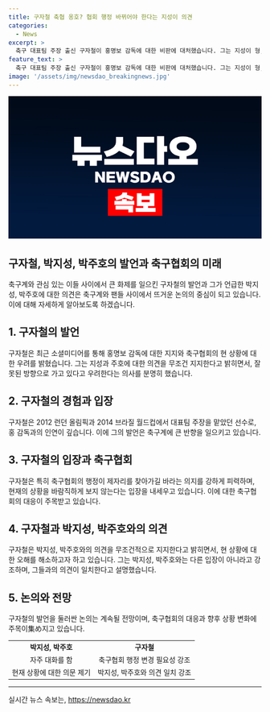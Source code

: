 ```yaml
---
title: 구자철 축협 옹호? 협회 행정 바뀌어야 한다는 지성이 의견
categories:
  - News
excerpt: >
  축구 대표팀 주장 출신 구자철이 홍명보 감독에 대한 비판에 대처했습니다. 그는 지성이 형, 주호 형 의견을 무조건 지지한다며 축구협회의 변화를 바라는 의견을 표명했습니다. 구자철은 런던 올림픽과 브라질 월드컵에서 주장을 맡은 바 있으며, 현재 김포FC에서 활동 중입니다. 또한, 박지성, 박주호와의 의견 일치를 강조하며 협회의 변경을 강조했습니다.
feature_text: >
  축구 대표팀 주장 출신 구자철이 홍명보 감독에 대한 비판에 대처했습니다. 그는 지성이 형, 주호 형 의견을 무조건 지지한다며 축구협회의 변화를 바라는 의견을 표명했습니다. 구자철은 런던 올림픽과 브라질 월드컵에서 주장을 맡은 바 있으며, 현재 김포FC에서 활동 중입니다. 또한, 박지성, 박주호와의 의견 일치를 강조하며 협회의 변경을 강조했습니다.
image: '/assets/img/newsdao_breakingnews.jpg'
---
```


<p><img src="/assets/img/newsdao_breakingnews.jpg" alt="bookingtag 속보" /></p>

<h2>구자철, 박지성, 박주호의 발언과 축구협회의 미래</h2>

<p data-ke-size="size16">축구계와 관심 있는 이들 사이에서 큰 화제를 일으킨 구자철의 발언과 그가 언급한 박지성, 박주호에 대한 의견은 축구계와 팬들 사이에서 뜨거운 논의의 중심이 되고 있습니다. 이에 대해 자세하게 알아보도록 하겠습니다.</p>

<h2 data-ke-size="size26">1. 구자철의 발언</h2>

<p data-ke-size="size16">구자철은 최근 소셜미디어를 통해 홍명보 감독에 대한 지지와 축구협회의 현 상황에 대한 우려를 밝혔습니다. 그는 지성과 주호에 대한 의견을 무조건 지지한다고 밝히면서, 잘못된 방향으로 가고 있다고 우려한다는 의사를 분명히 했습니다.</p>

<h2 data-ke-size="size26">2. 구자철의 경험과 입장</h2>

<p data-ke-size="size16">구자철은 2012 런던 올림픽과 2014 브라질 월드컵에서 대표팀 주장을 맡았던 선수로, 홍 감독과의 인연이 깊습니다. 이에 그의 발언은 축구계에 큰 반향을 일으키고 있습니다.</p>

<h2 data-ke-size="size26">3. 구자철의 입장과 축구협회</h2>

<p data-ke-size="size16">구자철은 특히 축구협회의 행정이 제자리를 찾아가길 바라는 의지를 강하게 피력하며, 현재의 상황을 바람직하게 보지 않는다는 입장을 내세우고 있습니다. 이에 대한 축구협회의 대응이 주목받고 있습니다.</p>

<h2 data-ke-size="size26">4. 구자철과 박지성, 박주호와의 의견</h2>

<p data-ke-size="size16">구자철은 박지성, 박주호와의 의견을 무조건적으로 지지한다고 밝히면서, 현 상황에 대한 오해를 해소하고자 하고 있습니다. 그는 박지성, 박주호와는 다른 입장이 아니라고 강조하며, 그들과의 의견이 일치한다고 설명했습니다.</p>

<h2 data-ke-size="size26">5. 논의와 전망</h2>

<p data-ke-size="size16">구자철의 발언을 둘러싼 논의는 계속될 전망이며, 축구협회의 대응과 향후 상황 변화에 주목이集め지고 있습니다.</p>

<table>
    <tr>
        <td style="text-align: center; height: 17px;"><b>박지성, 박주호</b></td>
        <td style="text-align: center; height: 17px;"><b>구자철</b></td>
    </tr>
    <tr>
        <td style="text-align: center;">자주 대화를 함</td>
        <td style="text-align: center;">축구협회 행정 변경 필요성 강조</td>
    </tr>
    <tr>
        <td style="text-align: center;">현재 상황에 대한 의문 제기</td>
        <td style="text-align: center;">박지성, 박주호와 의견 일치 강조</td>
    </tr>
</table>

<p><hr></p>
실시간 뉴스 속보는, <a href="https://newsdao.kr" rel="dofollow">https://newsdao.kr</a>


